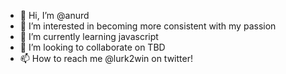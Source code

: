 - 👋 Hi, I’m @anurd
- 👀 I’m interested in becoming more consistent with my passion
- 🌱 I’m currently learning javascript
- 💞️ I’m looking to collaborate on TBD
- 📫 How to reach me @lurk2win on twitter!

<!---
anurd/anurd is a ✨ special ✨ repository because its `README.md` (this file) appears on your GitHub profile.
You can click the Preview link to take a look at your changes.
--->
